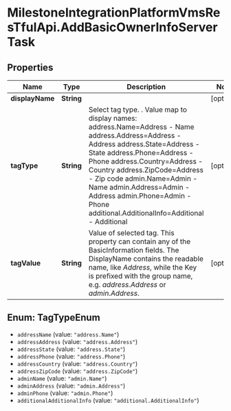 # MilestoneIntegrationPlatformVmsResTfulApi.AddBasicOwnerInfoServerTask

## Properties
Name | Type | Description | Notes
------------ | ------------- | ------------- | -------------
**displayName** | **String** |  | [optional] 
**tagType** | **String** | Select tag type. . Value map to display names:  address.Name&#x3D;Address - Name   address.Address&#x3D;Address - Address   address.State&#x3D;Address - State   address.Phone&#x3D;Address - Phone   address.Country&#x3D;Address - Country   address.ZipCode&#x3D;Address - Zip code   admin.Name&#x3D;Admin - Name   admin.Address&#x3D;Admin - Address   admin.Phone&#x3D;Admin - Phone   additional.AdditionalInfo&#x3D;Additional - Additional    | [optional] 
**tagValue** | **String** | Value of selected tag. This property can contain any of the BasicInformation fields. The DisplayName contains the readable name, like *Address*, while the Key is prefixed with the group name, e.g. *address.Address* or *admin.Address*.  | [optional] 

<a name="TagTypeEnum"></a>
## Enum: TagTypeEnum

* `addressName` (value: `"address.Name"`)
* `addressAddress` (value: `"address.Address"`)
* `addressState` (value: `"address.State"`)
* `addressPhone` (value: `"address.Phone"`)
* `addressCountry` (value: `"address.Country"`)
* `addressZipCode` (value: `"address.ZipCode"`)
* `adminName` (value: `"admin.Name"`)
* `adminAddress` (value: `"admin.Address"`)
* `adminPhone` (value: `"admin.Phone"`)
* `additionalAdditionalInfo` (value: `"additional.AdditionalInfo"`)

